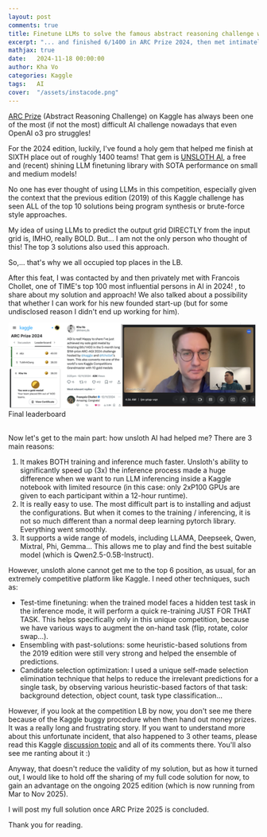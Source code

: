 ```yaml
---
layout: post
comments: true
title: Finetune LLMs to solve the famous abstract reasoning challenge with Unsloth AI...
excerpt: "... and finished 6/1400 in ARC Prize 2024, then met intimately with Francois Chollet!"
mathjax: true
date:   2024-11-18 00:00:00
author: Kha Vo
categories: Kaggle
tags:	AI
cover:  "/assets/instacode.png"
---
```


[ARC Prize](https://www.kaggle.com/competitions/llm-20-questions) (Abstract Reasoning Challenge) on Kaggle has always been one of the most (if not the most) difficult AI challenge nowadays that even OpenAI o3 pro struggles! <br>

For the 2024 edition, luckily, I've found a holy gem that helped me finish at SIXTH place out of roughly 1400 teams! That gem is [UNSLOTH AI](unsloth.ai), a free and (recent) shining LLM finetuning library with SOTA performance on small and medium models! <br>

No one has ever thought of using LLMs in this competition, especially given the context that the previous edition (2019) of this Kaggle challenge has seen ALL of the top 10 solutions being program synthesis or brute-force style approaches. <br>

My idea of using LLMs to predict the output grid DIRECTLY from the input grid is, IMHO, really BOLD. But... I am not the only person who thought of this! The top 3 solutions also used this approach. <br>

So,... that's why we all occupied top places in the LB. <br>

After this feat, I was contacted by and then privately met with Francois Chollet, one of TIME's top 100 most influential persons in AI in 2024! , to share about my solution and approach! We also talked about a possibility that whether I can work for his new founded start-up (but for some undisclosed reason I didn't end up working for him).

<div class="imgcap">
<img src="/images/chollet_kha.png" width="500">
<div class="thecap"> Final leaderboard </div>
</div>
<br>

Now let's get to the main part: how unsloth AI had helped me? There are 3 main reasons: <br>

1) It makes BOTH training and inference much faster. Unsloth's ability to significantly speed up (3x) the inference process made a huge difference when we want to run LLM inferencing inside a Kaggle notebook with limited resource (in this case: only 2xP100 GPUs are given to each participant within a 12-hour runtime). <br>
2) It is really easy to use. The most difficult part is to installing and adjust the configurations. But when it comes to the training / inferencing, it is not so much different than a normal deep learning pytorch library. Everything went smoothly. <br>
3) It supports a wide range of models, including LLAMA, Deepseek, Qwen, Mixtral, Phi, Gemma... This allows me to play and find the best suitable model (which is Qwen2.5-0.5B-Instruct). <br>

However, unsloth alone cannot get me to the top 6 position, as usual, for an extremely competitive platform like Kaggle. I need other techniques, such as: <br>

+ Test-time finetuning: when the trained model faces a hidden test task in the inference mode, it will perform a quick re-training JUST FOR THAT TASK. This helps specifically only in this unique competition, because we have various ways to augment the on-hand task (flip, rotate, color swap...).
+ Ensembling with past-solutions: some heuristic-based solutions from the 2019 edition were still very strong and helped the ensemble of predictions.
+ Candidate selection optimization: I used a unique self-made selection elimination technique that helps to reduce the irrelevant predictions for a single task, by observing various heuristic-based factors of that task: background detection, object count, task type classification... <br>

However, if you look at the competition LB by now, you don't see me there because of the Kaggle buggy procedure when then hand out money prizes. It was a really long and frustrating story. If you want to understand more about this unfortunate incident, that also happened to 3 other teams, please read this Kaggle [discussion topic](https://www.kaggle.com/competitions/arc-prize-2024/discussion/550442) and all of its comments there. You'll also see me ranting about it :) <br>

Anyway, that doesn't reduce the validity of my solution, but as how it turned out, I would like to hold off the sharing of my full code solution for now, to gain an advantage on the ongoing 2025 edition (which is now running from Mar to Nov 2025). <br>

I will post my full solution once ARC Prize 2025 is concluded. <br>

Thank you for reading.


